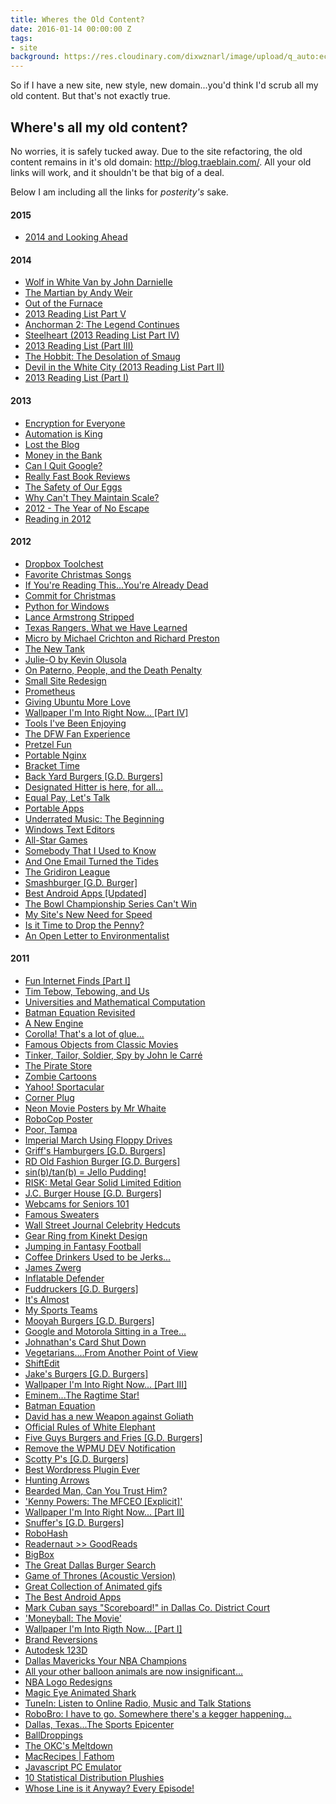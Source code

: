 ```yaml
---
title: Wheres the Old Content?
date: 2016-01-14 00:00:00 Z
tags:
- site
background: https://res.cloudinary.com/dixwznarl/image/upload/q_auto:eco/v1480480426/space-horizon_sb61gl.jpg
---
```


So if I have a new site, new style, new domain...you'd think I'd scrub all my old content.  But that's not exactly true.

## Where's all my old content?

No worries, it is safely tucked away.  Due to the site refactoring, the old content remains in it's old domain: <http://blog.traeblain.com/>.  All your old links will work, and it shouldn't be that big of a deal.

Below I am including all the links for _posterity's_ sake.

#### 2015

* [2014 and Looking Ahead](http://blog.traeblain.com/2015/2014-and-looking-ahead)

#### 2014

* [Wolf in White Van by John Darnielle](http://blog.traeblain.com/2014/wolf-in-white-van)
* [The Martian by Andy Weir](http://blog.traeblain.com/2014/the-martian)
* [Out of the Furnace](http://blog.traeblain.com/2014/out-of-the-furnace)
* [2013 Reading List Part V](http://blog.traeblain.com/2014/2013-reading-list-part-v)
* [Anchorman 2: The Legend Continues](http://blog.traeblain.com/2014/anchorman-2-the-legend-continues)
* [Steelheart (2013 Reading List Part IV)](http://blog.traeblain.com/2014/steelheart)
* [2013 Reading List (Part III)](http://blog.traeblain.com/2014/2013-reading-list-part-iii)
* [The Hobbit: The Desolation of Smaug](http://blog.traeblain.com/2014/the-hobbit-the-desolation-of-smaug)
* [Devil in the White City (2013 Reading List Part II)](http://blog.traeblain.com/2014/devil-in-the-white-city)
* [2013 Reading List (Part I)](http://blog.traeblain.com/2014/2013-reading-list-part-i)

#### 2013

* [Encryption for Everyone](http://blog.traeblain.com/2013/encryption-for-everyone)
* [Automation is King](http://blog.traeblain.com/2013/automation-is-king)
* [Lost the Blog](http://blog.traeblain.com/2013/lost-the-blog)
* [Money in the Bank](http://blog.traeblain.com/2013/money-in-the-bank)
* [Can I Quit Google?](http://blog.traeblain.com/2013/can-i-quit-google)
* [Really Fast Book Reviews](http://blog.traeblain.com/2013/really-fast-book-reviews)
* [The Safety of Our Eggs](http://blog.traeblain.com/2013/safety-of-our-eggs)
* [Why Can't They Maintain Scale?](http://blog.traeblain.com/2013/why-cant-they-maintain-scale)
* [2012 - The Year of No Escape](http://blog.traeblain.com/2013/2012-the-year-of-no-escape)
* [Reading in 2012](http://blog.traeblain.com/2013/2012-reading-list)

#### 2012

* [Dropbox Toolchest](http://blog.traeblain.com/2012/dropbox-tools)
* [Favorite Christmas Songs](http://blog.traeblain.com/2012/favorite-christmas-songs)
* [If You're Reading This...You're Already Dead](http://blog.traeblain.com/2012/if-you-read-this-you-dead)
* [Commit for Christmas](http://blog.traeblain.com/2012/commit-for-christmas)
* [Python for Windows](http://blog.traeblain.com/2012/python-for-windows)
* [Lance Armstrong Stripped](http://blog.traeblain.com/2012/lance-armstrong-stripped)
* [Texas Rangers, What we Have Learned](http://blog.traeblain.com/2012/texas-rangers-what-we-have-learned)
* [Micro by Michael Crichton and Richard Preston](http://blog.traeblain.com/2012/micro-michael-crichton)
* [The New Tank](http://blog.traeblain.com/2012/the-new-tank)
* [Julie-O by Kevin Olusola](http://blog.traeblain.com/2012/kevin-olusola-julie-o)
* [On Paterno, People, and the Death Penalty](http://blog.traeblain.com/2012/paterno-people-and-the-death-penalty)
* [Small Site Redesign](http://blog.traeblain.com/2012/small-site-redesign)
* [Prometheus](http://blog.traeblain.com/2012/prometheus)
* [Giving Ubuntu More Love](http://blog.traeblain.com/2012/giving-ubuntu-more-love)
* [Wallpaper I'm Into Right Now... [Part IV]](http://blog.traeblain.com/2012/wallpaper-im-into-right-now-part-iv)
* [Tools I've Been Enjoying](http://blog.traeblain.com/2012/tools-ive-been-enjoying)
* [The DFW Fan Experience](http://blog.traeblain.com/2012/the-dfw-fan-sports-experience)
* [Pretzel Fun](http://blog.traeblain.com/2012/pretzel-fun)
* [Portable Nginx](http://blog.traeblain.com/2012/portable-nginx)
* [Bracket Time](http://blog.traeblain.com/2012/bracket-time)
* [Back Yard Burgers [G.D. Burgers]](http://blog.traeblain.com/2012/back-yard-burgers-g-d-burger)
* [Designated Hitter is here, for all...](http://blog.traeblain.com/2012/designated-hitter-is-here-for-all)
* [Equal Pay, Let's Talk](http://blog.traeblain.com/2012/equal-pay)
* [Portable Apps](http://blog.traeblain.com/2012/portable-apps)
* [Underrated Music: The Beginning](http://blog.traeblain.com/2012/underrated-music-the-beginning)
* [Windows Text Editors](http://blog.traeblain.com/2012/text-editors)
* [All-Star Games](http://blog.traeblain.com/2012/all-star-games)
* [Somebody That I Used to Know](http://blog.traeblain.com/2012/somebody-that-i-used-to-know)
* [And One Email Turned the Tides](http://blog.traeblain.com/2012/one-email-turned-the-tides)
* [The Gridiron League](http://blog.traeblain.com/2012/the-gridiron-league)
* [Smashburger [G.D. Burger]](http://blog.traeblain.com/2012/smashburger-g-d-burger)
* [Best Android Apps [Updated]](http://blog.traeblain.com/2012/best-android-apps-updated)
* [The Bowl Championship Series Can't Win](http://blog.traeblain.com/2012/bowl-championship-series-cant-win)
* [My Site's New Need for Speed](http://blog.traeblain.com/2012/my-sites-need-for-speed)
* [Is it Time to Drop the Penny?](http://blog.traeblain.com/2012/time-to-lose-the-penny)
* [An Open Letter to Environmentalist](http://blog.traeblain.com/2012/open-letter-to-environmentalist)

#### 2011

* [Fun Internet Finds [Part I]](http://blog.traeblain.com/2011/fun-internet-finds-part-i)
* [Tim Tebow, Tebowing, and Us](http://blog.traeblain.com/2011/tim-tebow-tebowing-and-us)
* [Universities and Mathematical Computation](http://blog.traeblain.com/2011/universities-and-mathematical-computation)
* [Batman Equation Revisited](http://blog.traeblain.com/2011/batman-equation-revisited)
* [A New Engine](http://blog.traeblain.com/2011/a-new-engine)
* [Corolla! That's a lot of glue...](http://blog.traeblain.com/2011/corolla-thats-a-lot-of-glue)
* [Famous Objects from Classic Movies](http://blog.traeblain.com/2011/famous-objects-from-classic-movies)
* [Tinker, Tailor, Soldier, Spy by John le Carr&eacute;](http://blog.traeblain.com/2011/tinker-tailor-soldier-spy-by-john-le-carre)
* [The Pirate Store](http://blog.traeblain.com/2011/the-pirate-store)
* [Zombie Cartoons](http://blog.traeblain.com/2011/zombie-cartoons)
* [Yahoo! Sportacular](http://blog.traeblain.com/2011/yahoo-sportacular)
* [Corner Plug](http://blog.traeblain.com/2011/corner-plug)
* [Neon Movie Posters by Mr Whaite](http://blog.traeblain.com/2011/neon-movie-posters-by-mr-whaite)
* [RoboCop Poster](http://blog.traeblain.com/2011/robocop-poster)
* [Poor, Tampa](http://blog.traeblain.com/2011/poor-tampa)
* [Imperial March Using Floppy Drives](http://blog.traeblain.com/2011/imperial-march-using-floppy-drives)
* [Griff's Hamburgers [G.D. Burgers]](http://blog.traeblain.com/2011/griffs-hamburgers-g-d-burgers)
* [RD Old Fashion Burger [G.D. Burgers]](http://blog.traeblain.com/2011/r-d-old-fashion-burger)
* [sin(b)/tan(b) = Jello Pudding!](http://blog.traeblain.com/2011/cosb)
* [RISK: Metal Gear Solid Limited Edition](http://blog.traeblain.com/2011/risk-metal-gear-solid-limited-edition)
* [J.C. Burger House [G.D. Burgers]](http://blog.traeblain.com/2011/j-c-burger-house)
* [Webcams for Seniors 101](http://blog.traeblain.com/2011/webcams-for-seniors-101)
* [Famous Sweaters](http://blog.traeblain.com/2011/famous-sweaters)
* [Wall Street Journal Celebrity Hedcuts](http://blog.traeblain.com/2011/wall-street-journal-celebrity-hedcuts)
* [Gear Ring from Kinekt Design](http://blog.traeblain.com/2011/gear-ring-from-kinekt-design)
* [Jumping in Fantasy Football](http://blog.traeblain.com/2011/jumping-in-fantasy-football)
* [Coffee Drinkers Used to be Jerks...](http://blog.traeblain.com/2011/coffee-drinkers-used-to-be-jerks)
* [James Zwerg](http://blog.traeblain.com/2011/james-zwerg)
* [Inflatable Defender](http://blog.traeblain.com/2011/inflatable-defender)
* [Fuddruckers [G.D. Burgers]](http://blog.traeblain.com/2011/fuddruckers-g-d-burgers)
* [It's Almost](http://blog.traeblain.com/2011/its-almost-2)
* [My Sports Teams](http://blog.traeblain.com/2011/my-sports-teams)
* [Mooyah Burgers [G.D. Burgers]](http://blog.traeblain.com/2011/mooyah-burgers-g-d-burgers)
* [Google and Motorola Sitting in a Tree...](http://blog.traeblain.com/2011/google-and-motorola-sitting-in-a-tree)
* [Johnathan's Card Shut Down](http://blog.traeblain.com/2011/johnathans-card-shut-down)
* [Vegetarians....From Another Point of View](http://blog.traeblain.com/2011/vegetarians-from-another-point-of-view)
* [ShiftEdit](http://blog.traeblain.com/2011/shiftedit)
* [Jake's Burgers [G.D. Burgers]](http://blog.traeblain.com/2011/jakes-burgers-g-d-burgers)
* [Wallpaper I'm Into Right Now... [Part III]](http://blog.traeblain.com/2011/wallpaper-im-into-right-now-part-iii)
* [Eminem...The Ragtime Star!](http://blog.traeblain.com/2011/eminem-the-ragtime-star)
* [Batman Equation](http://blog.traeblain.com/2011/batman-equation)
* [David has a new Weapon against Goliath](http://blog.traeblain.com/2011/david-has-a-new-weapon-against-goliath)
* [Official Rules of White Elephant](http://blog.traeblain.com/2011/official-rules-of-white-elephant)
* [Five Guys Burgers and Fries [G.D. Burgers]](http://blog.traeblain.com/2011/five-guys-burgers-and-fries-g-d-burgers)
* [Remove the WPMU DEV Notification](http://blog.traeblain.com/2011/remove-the-wpmu-dev-notification)
* [Scotty P's [G.D. Burgers]](http://blog.traeblain.com/2011/scotty-ps-g-d-burgers)
* [Best Wordpress Plugin Ever](http://blog.traeblain.com/2011/best-wordpress-plugin-ever)
* [Hunting Arrows](http://blog.traeblain.com/2011/hunting-arrows)
* [Bearded Man, Can You Trust Him?](http://blog.traeblain.com/2011/bearded-man-can-you-trust-him)
* ['Kenny Powers: The MFCEO [Explicit]'](http://blog.traeblain.com/2011/kenny-powers-the-mfceo-explicit)
* [Wallpaper I'm Into Right Now... [Part II]](http://blog.traeblain.com/2011/wallpaper-im-into-right-now-part-ii)
* [Snuffer's [G.D. Burgers]](http://blog.traeblain.com/2011/snuffers-g-d-burgers)
* [RoboHash](http://blog.traeblain.com/2011/robohash)
* [Readernaut >> GoodReads](http://blog.traeblain.com/2011/readernaut-goodreads)
* [BigBox](http://blog.traeblain.com/2011/bigbox)
* [The Great Dallas Burger Search](http://blog.traeblain.com/2011/the-great-dallas-burger-search)
* [Game of Thrones (Acoustic Version)](http://blog.traeblain.com/2011/game-of-thrones-acoustic-version)
* [Great Collection of Animated gifs](http://blog.traeblain.com/2011/great-collection-of-animated-gifs)
* [The Best Android Apps](http://blog.traeblain.com/2011/the-best-android-apps)
* [Mark Cuban says "Scoreboard!" in Dallas Co. District Court](http://blog.traeblain.com/2011/mark-cuban-says-scoreboard-in-dallas)
* ['Moneyball: The Movie'](http://blog.traeblain.com/2011/moneyball-the-movie)
* [Wallpaper I'm Into Rigth Now... [Part I]](http://blog.traeblain.com/2011/wallpaper-im-into-rigth-now-part-i)
* [Brand Reversions](http://blog.traeblain.com/2011/brand-reversions)
* [Autodesk 123D](http://blog.traeblain.com/2011/autodesk-123d)
* [Dallas Mavericks Your NBA Champions](http://blog.traeblain.com/2011/dallas-mavericks-your-nba-champions)
* [All your other balloon animals are now insignificant...](http://blog.traeblain.com/2011/all-your-other-balloon-animals-are-now-insignificant)
* [NBA Logo Redesigns](http://blog.traeblain.com/2011/nba-logo-redesigns)
* [Magic Eye Animated Shark](http://blog.traeblain.com/2011/magic-eye-animated-shark)
* [TuneIn: Listen to Online Radio, Music and Talk Stations](http://blog.traeblain.com/2011/tunein-listen-to-online-radio-music-and-talk-stations)
* [RoboBro: I have to go. Somewhere there's a kegger happening...](http://blog.traeblain.com/2011/robobro-i-have-to-go-somewhere-theres-a-kegger-happening)
* [Dallas, Texas...The Sports Epicenter](http://blog.traeblain.com/2011/dallas-texas-the-sports-epicenter)
* [BallDroppings](http://blog.traeblain.com/2011/balldroppings-2)
* [The OKC's Meltdown](http://blog.traeblain.com/2011/the-okcs-meltdown)
* [MacRecipes | Fathom](http://blog.traeblain.com/2011/macrecipes-fathom)
* [Javascript PC Emulator](http://blog.traeblain.com/2011/javascript-pc-emulator)
* [10 Statistical Distribution Plushies](http://blog.traeblain.com/2011/10-statistical-distribution-plushies)
* [Whose Line is it Anyway? Every Episode!](http://blog.traeblain.com/2011/whose-line-is-it-anyway-every-episode)
